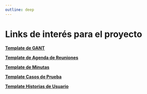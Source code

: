 ```yaml
---
outline: deep
---
```



# Links de interés para el proyecto

**[Template de GANT](https://docs.google.com/spreadsheets/u/0/d/1S-lpwsjexARYAH7adGVhx97Ut_nPBropIrZISkJEJnA/edit)**

**[Template de Agenda de Reuniones](https://docs.google.com/document/d/1u960bXDgnfKdPxdHI7cy5M7SY-MuoVd7/edit?usp=drive_link)**

**[Template de Minutas](https://docs.google.com/spreadsheets/u/0/d/1S-lpwsjexARYAH7adGVhx97Ut_nPBropIrZISkJEJnA/edit)**

**[Template Casos de Prueba](https://docs.google.com/spreadsheets/d/1-WFLJuVrwXlsqNmM1Fil0rCw4DSYSIg2/edit?usp=drive_link)**

**[Template Historias de Usuario](https://docs.google.com/spreadsheets/d/1rmGnCAPnQ3b8pdS5qEnWZh3lkoKGj7gV/edit?usp=drive_link)**